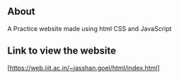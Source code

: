 ## About
A Practice website made using html CSS and JavaScript 

## Link to view the website

[https://web.iiit.ac.in/~jasshan.goel/html/index.html]